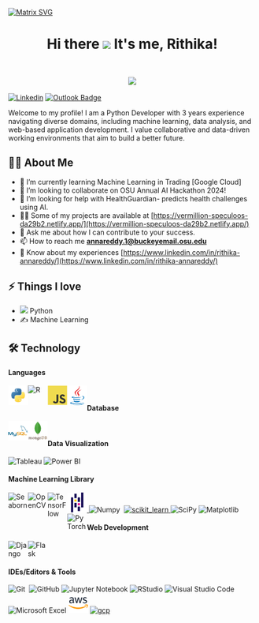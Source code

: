 [![Matrix SVG](https://raw.githubusercontent.com/rodrigograca31/rodrigograca31/master/matrix.svg)](https://www.youtube.com/watch?v=SDkAGkd4NLc) 
<h1 align="center">
Hi there <img src="https://media.giphy.com/media/hvRJCLFzcasrR4ia7z/giphy.gif" width="30"> It's me, Rithika!</h1>
<br/>

<p align="center">
  <a href="https://github.com/annareddy1/readme-typing-svg"><img src="https://readme-typing-svg.herokuapp.com?lines=Hello+World;DS%20|%20AI%20|%20ML%20Enthusiastic;Always%20learning%20new%20things&center=true&width=380&height=45"></a>
</p>

[![Linkedin](https://img.shields.io/badge/-LinkedIn-blue?style=flat&logo=Linkedin&logoColor=white)](https://www.linkedin.com/in/rithika-annareddy/)
[![Outlook Badge](https://img.shields.io/badge/-annareddy.1@osu.edu-0078D4?style=flat&logo=microsoft-outlook&logoColor=white)](mailto:annareddy.1@osu.edu) 

<p>Welcome to my profile! I am a Python Developer with 3 years experience navigating diverse domains, including machine learning, data analysis, and web-based application development. I value collaborative and data-driven working environments that aim to build a better future.</p>

## 🙋‍♂️ About Me

- 🌱 I’m currently learning Machine Learning in Trading [Google Cloud]
- 👯 I’m looking to collaborate on OSU Annual AI Hackathon 2024!
- 🤝 I’m looking for help with HealthGuardian- predicts health challenges using AI.
- 👨‍💻 Some of my projects are available at [https://vermillion-speculoos-da29b2.netlify.app/](https://vermillion-speculoos-da29b2.netlify.app/)
- 💬 Ask me about how I can contribute to your success.
- 📫 How to reach me **annareddy.1@buckeyemail.osu.edu**
- 📄 Know about my experiences [https://www.linkedin.com/in/rithika-annareddy/](https://www.linkedin.com/in/rithika-annareddy/)

## ⚡ Things I love

- <img src="https://media.giphy.com/media/WUlplcMpOCEmTGBtBW/giphy.gif" width="30"> Python
- ✍️ Machine Learning 

## 🛠️ Technology

#### Languages

<img align="left" alt="Python" width="40px" src="https://raw.githubusercontent.com/github/explore/80688e429a7d4ef2fca1e82350fe8e3517d3494d/topics/python/python.png"/>
<img align="left" alt="R" width="40px" src="https://www.r-project.org/logo/Rlogo.svg"/>
<img align="left" alt="JavaScript" width="40px" src="https://raw.githubusercontent.com/devicons/devicon/master/icons/javascript/javascript-original.svg"/>
<img align="left" alt="Java" width="40px" src="https://raw.githubusercontent.com/devicons/devicon/master/icons/java/java-original.svg"/>

<br/>


#### Database
<img align="left" alt="MySQL" width="40px" src="https://raw.githubusercontent.com/devicons/devicon/master/icons/mysql/mysql-original-wordmark.svg"/>
<img align="left" alt="MongoDB" width="40px" src="https://raw.githubusercontent.com/devicons/devicon/master/icons/mongodb/mongodb-original-wordmark.svg"/>

<br/>


#### Data Visualization 
![Tableau](https://img.shields.io/badge/Tableau-E97627?style=flat&logo=Tableau&logoColor=white)
![Power BI](https://img.shields.io/badge/PowerBI-F2C811?style=flat&logo=Power%20BI&logoColor=white)


#### Machine Learning Library
<a href="https://pandas.pydata.org/" target="_blank" rel="noreferrer"> <img src="https://raw.githubusercontent.com/devicons/devicon/2ae2a900d2f041da66e950e4d48052658d850630/icons/pandas/pandas-original.svg" alt="pandas" width="40" height="40"/> </a>
![Numpy](https://img.shields.io/badge/Numpy-777BB4?style=flat&logo=numpy&logoColor=white)&nbsp;
<a href="https://scikit-learn.org/" target="_blank" rel="noreferrer"> <img src="https://upload.wikimedia.org/wikipedia/commons/0/05/Scikit_learn_logo_small.svg" alt="scikit_learn" width="40" height="40"/> </a>
![SciPy](https://img.shields.io/badge/SciPy-%230C55A5.svg?style=flat&logo==scipy&logoColor=%white)
![Matplotlib](https://img.shields.io/badge/Matplotlib-%23ffffff.svg?style=flat&logo==Matplotlib&logoColor=black)
<img align="left" alt="Seaborn" width="40px" src="https://seaborn.pydata.org/_images/logo-mark-lightbg.svg"/>
<img align="left" alt="OpenCV" width="40px" src="https://www.vectorlogo.zone/logos/opencv/opencv-icon.svg"/>
<img align="left" alt="TensorFlow" width="40px" src="https://www.vectorlogo.zone/logos/tensorflow/tensorflow-icon.svg"/>
<img align="left" alt="PyTorch" width="40px" src="https://www.vectorlogo.zone/logos/pytorch/pytorch-icon.svg"/>

#### Web Development
<img align="left" alt="Django" width="40px" src="https://cdn.worldvectorlogo.com/logos/django.svg"/>
<img align="left" alt="Flask" width="40px" src="https://www.vectorlogo.zone/logos/pocoo_flask/pocoo_flask-icon.svg"/>

<br/>
<br/>

#### IDEs/Editors & Tools
![Git](https://img.shields.io/badge/-Git-05122A?style=flat&logo=git)&nbsp;
![GitHub](https://img.shields.io/badge/github-%23121011.svg?style=flat&logo==github&logoColor=white)
![Jupyter Notebook](https://img.shields.io/badge/jupyter-%23FA0F00.svg?style=flat&logo=jupyter&logoColor=white)
![RStudio](https://img.shields.io/badge/RStudio-4285F4?style=flat&logo=rstudio&logoColor=white)
![Visual Studio Code](https://img.shields.io/badge/Visual%20Studio%20Code-0078d7.svg?style=flat&logo=visual-studio-code&logoColor=white)
![Microsoft Excel](https://img.shields.io/badge/Microsoft_Excel-217346?style=flat&logo=microsoft-excel&logoColor=white)
<a href="https://aws.amazon.com" target="_blank" rel="noreferrer"> <img src="https://raw.githubusercontent.com/devicons/devicon/master/icons/amazonwebservices/amazonwebservices-original-wordmark.svg" alt="aws" width="40" height="40"/></a>
<a href="https://cloud.google.com" target="_blank" rel="noreferrer"> <img src="https://www.vectorlogo.zone/logos/google_cloud/google_cloud-icon.svg" alt="gcp" width="40" height="40"/> </a>


